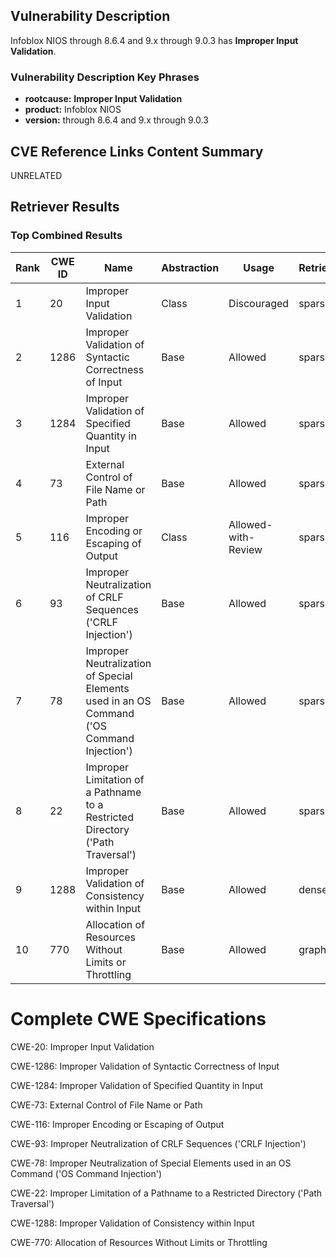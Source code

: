 ## Vulnerability Description
Infoblox NIOS through 8.6.4 and 9.x through 9.0.3 has **Improper Input Validation**.

### Vulnerability Description Key Phrases
- **rootcause:** **Improper Input Validation**
- **product:** Infoblox NIOS
- **version:** through 8.6.4 and 9.x through 9.0.3

## CVE Reference Links Content Summary
UNRELATED

## Retriever Results

### Top Combined Results

| Rank | CWE ID | Name | Abstraction | Usage  | Retrievers | Individual Scores |
|------|--------|------|-------------|-------|------------|-------------------|
| 1 | 20 | Improper Input Validation | Class | Discouraged | sparse | 0.095 |
| 2 | 1286 | Improper Validation of Syntactic Correctness of Input | Base | Allowed | sparse | 0.094 |
| 3 | 1284 | Improper Validation of Specified Quantity in Input | Base | Allowed | sparse | 0.093 |
| 4 | 73 | External Control of File Name or Path | Base | Allowed | sparse | 0.088 |
| 5 | 116 | Improper Encoding or Escaping of Output | Class | Allowed-with-Review | sparse | 0.086 |
| 6 | 93 | Improper Neutralization of CRLF Sequences ('CRLF Injection') | Base | Allowed | sparse | 0.084 |
| 7 | 78 | Improper Neutralization of Special Elements used in an OS Command ('OS Command Injection') | Base | Allowed | sparse | 0.084 |
| 8 | 22 | Improper Limitation of a Pathname to a Restricted Directory ('Path Traversal') | Base | Allowed | sparse | 0.082 |
| 9 | 1288 | Improper Validation of Consistency within Input | Base | Allowed | dense | 0.544 |
| 10 | 770 | Allocation of Resources Without Limits or Throttling | Base | Allowed | graph | 0.002 |



# Complete CWE Specifications

CWE-20: Improper Input Validation

CWE-1286: Improper Validation of Syntactic Correctness of Input

CWE-1284: Improper Validation of Specified Quantity in Input

CWE-73: External Control of File Name or Path

CWE-116: Improper Encoding or Escaping of Output

CWE-93: Improper Neutralization of CRLF Sequences ('CRLF Injection')

CWE-78: Improper Neutralization of Special Elements used in an OS Command ('OS Command Injection')

CWE-22: Improper Limitation of a Pathname to a Restricted Directory ('Path Traversal')

CWE-1288: Improper Validation of Consistency within Input

CWE-770: Allocation of Resources Without Limits or Throttling